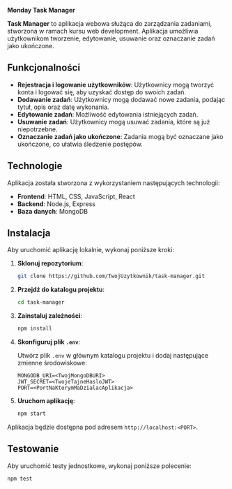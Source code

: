 **Monday Task Manager**

**Task Manager** to aplikacja webowa służąca do zarządzania zadaniami, stworzona w ramach kursu web development. Aplikacja umożliwia użytkownikom tworzenie, edytowanie, usuwanie oraz oznaczanie zadań jako ukończone.

## Funkcjonalności

- **Rejestracja i logowanie użytkowników**: Użytkownicy mogą tworzyć konta i logować się, aby uzyskać dostęp do swoich zadań.
- **Dodawanie zadań**: Użytkownicy mogą dodawać nowe zadania, podając tytuł, opis oraz datę wykonania.
- **Edytowanie zadań**: Możliwość edytowania istniejących zadań.
- **Usuwanie zadań**: Użytkownicy mogą usuwać zadania, które są już niepotrzebne.
- **Oznaczanie zadań jako ukończone**: Zadania mogą być oznaczane jako ukończone, co ułatwia śledzenie postępów.

## Technologie

Aplikacja została stworzona z wykorzystaniem następujących technologii:

- **Frontend**: HTML, CSS, JavaScript, React
- **Backend**: Node.js, Express
- **Baza danych**: MongoDB

## Instalacja

Aby uruchomić aplikację lokalnie, wykonaj poniższe kroki:

1. **Sklonuj repozytorium**:

    ```bash
    git clone https://github.com/TwojUzytkownik/task-manager.git
    ```

2. **Przejdź do katalogu projektu**:

    ```bash
    cd task-manager
    ```

3. **Zainstaluj zależności**:

    ```bash
    npm install
    ```

4. **Skonfiguruj plik `.env`**:

    Utwórz plik `.env` w głównym katalogu projektu i dodaj następujące zmienne środowiskowe:

    ```env
    MONGODB_URI=<TwojMongoDBURI>
    JWT_SECRET=<TwojeTajneHasloJWT>
    PORT=<PortNaKtorymMaDzialacAplikacja>
    ```

5. **Uruchom aplikację**:

    ```bash
    npm start
    ```

Aplikacja będzie dostępna pod adresem `http://localhost:<PORT>`.

## Testowanie

Aby uruchomić testy jednostkowe, wykonaj poniższe polecenie:

```bash
npm test
